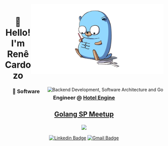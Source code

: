 <img align="right" src="./gopher-strong.png" alt="Gopher drawing strong abs in its belly" width="420"/>

<h1 align="center">🤗 Hello! I'm Renê Cardozo</h1>

<a href="https://git.io/typing-svg"><img align="right" src="https://readme-typing-svg.demolab.com?font=Fira+Code&weight=600&duration=1500&pause=100&color=93D9FF&background=FF000000&center=true&vCenter=true&multiline=true&random=false&width=435&height=80&lines=Backend+Development;Software+Architecture;Go" alt="Backend Development, Software Architecture and Go" /></a>


<h3 align="center">

💼 Software Engineer @ [Hotel Engine](https://engine.com)


</h3>

<h2 align="center">

[Golang SP Meetup](https://www.meetup.com/golangbr)

</h2>

<p align="center">
  <a href="https://skillicons.dev">
    <img src="https://skillicons.dev/icons?i=go,java,python,docker,aws,postgres,dynamodb,redis,mongodb,kafka&perline=5" />
  </a>
</p>

<div align="center">

[![Linkedin Badge](https://img.shields.io/badge/LinkedIn-0077B5?style=for-the-badge&logo=linkedin&logoColor=white)](https://www.linkedin.com/in/reneepc/)
[![Gmail Badge](https://img.shields.io/badge/rene.epcrdz@gmail.com-D14836?style=for-the-badge&logo=gmail&logoColor=white)](mailto:rene.epcrdz@gmail.com)

</div>
